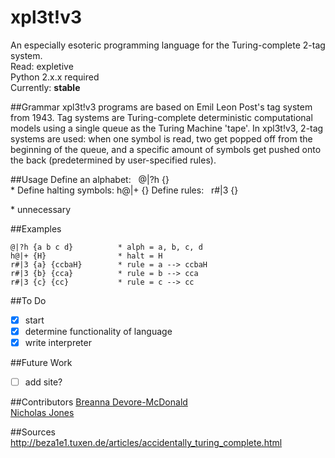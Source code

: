 xpl3t!v3 
===========

An especially esoteric programming language for the Turing-complete 
2-tag system.  
Read: expletive  
Python 2.x.x required  
Currently: **stable**

##Grammar
xpl3t!v3 programs are based on Emil Leon Post's tag system from
1943. Tag systems are Turing-complete deterministic computational 
models using a single queue as the Turing Machine 'tape'. In 
xpl3t!v3, 2-tag systems are used: when one symbol is read, two get
popped off from the beginning of the queue, and a specific amount 
of symbols get pushed onto the back (predetermined by user-specified
rules).  

##Usage
Define an alphabet:&nbsp;&nbsp;&nbsp;@|?h {}  
\* Define halting symbols:&nbsp;h@|+ {} 
Define rules:&nbsp;&nbsp;&nbsp;r#|3 {}  
  
\* unnecessary  

##Examples
```
@|?h {a b c d}			* alph = a, b, c, d
h@|+ {H} 				* halt = H
r#|3 {a} {ccbaH} 		* rule = a --> ccbaH
r#|3 {b} {cca} 			* rule = b --> cca
r#|3 {c} {cc} 			* rule = c --> cc
```

##To Do
- [x] start  
- [x] determine functionality of language  
- [x] write interpreter

##Future Work
- [ ] add site?

##Contributors
[Breanna Devore-McDonald](http://breanna-devore-mcdonald.herokuapp.com)  
[Nicholas Jones](http://www.nicholascjones.com)  

##Sources
http://beza1e1.tuxen.de/articles/accidentally_turing_complete.html
